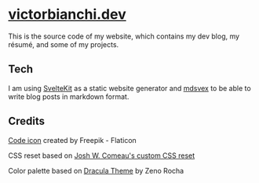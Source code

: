 # [victorbianchi.dev](https://victorbianchi.dev)

This is the source code of my website, which contains my dev blog, my résumé, and some of my projects.

## Tech

I am using [SvelteKit](https://kit.svelte.dev/) as a static website generator and [mdsvex](https://mdsvex.com/) to be able to write blog posts in markdown format.

## Credits

[Code icon](https://www.flaticon.com/free-icons/code) created by Freepik - Flaticon

CSS reset based on [Josh W. Comeau's custom CSS reset](https://www.joshwcomeau.com/css/custom-css-reset/)

Color palette based on [Dracula Theme](https://draculatheme.com/) by Zeno Rocha
